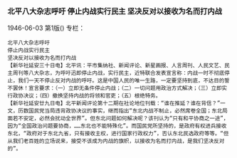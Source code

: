 ### 北平八大杂志呼吁  停止内战实行民主  坚决反对以接收为名而打内战

1946-06-03
第1版()
专栏：

    北平八大杂志呼吁
    停止内战实行民主
    坚决反对以接收为名而打内战
    【新华社延安三十日电】北平讯：平市集纳社、新闻评论、新星画报、人言周刊、人民文艺、民主周刊等八大杂志，为呼吁迅即停止内战，实行民主，近特联合发表宣言称：内战一时不彻底停止，我们一天不停止反对内战的呼吁。这是中国人民的唯一生路，一定要坚持到底，不达目的誓不罢休！宣言要求：（一）立即无条件停止内战；（二）一切问题用政治方式解决；（三）立即实行政协决议；（四）撤换坚持内战的将领和官吏；（五）根绝特务。
    【新华社延安廿九日电】北平新闻评论第十二期在社论地位刊载：“谁在推延？谁在背信？”一文，历数国民党当局违背政协决议的事实，继而指出“东北内战不制止，必然席卷全国；东北局面若不安定，必然会扰动全世界”。但东北问题如何解决呢？该刊认为“只有和平协商之一途”，因为“全国政治问题要协商，……东北也不能特殊化”。而国民党所坚持的，是政府有权进兵接收东北，“政府对于东北九省，只有接收主权，进行国家行政权力”，否认东北民选政府等等。“但从我们老百姓的立场说来，接受不该成为内战的旗帜，以接收为名而打内战，是我们坚决反对的”。

